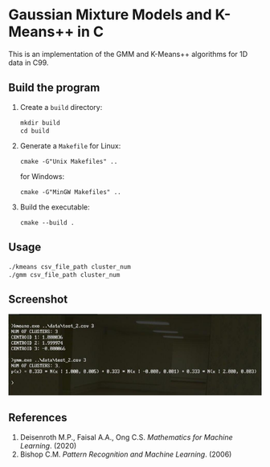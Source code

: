 # Gaussian Mixture Models and K-Means++ in C

This is an implementation of the GMM and K-Means++ algorithms
for 1D data in C99.


## Build the program

1. Create a `build` directory:
    ```
    mkdir build
    cd build
    ```

2. Generate a `Makefile` for Linux:
    ```
    cmake -G"Unix Makefiles" ..
    ```
    for Windows:
    ```
    cmake -G"MinGW Makefiles" ..
    ```

3. Build the executable:
    ```
    cmake --build .
    ```


## Usage

```
./kmeans csv_file_path cluster_num
./gmm csv_file_path cluster_num
```

## Screenshot

![example in Windows](example.jpg)

## References

1. Deisenroth M.P., Faisal A.A., Ong C.S.
   *Mathematics for Machine Learning*.
   (2020)
2. Bishop C.M.
   *Pattern Recognition and Machine Learning*.
   (2006)

